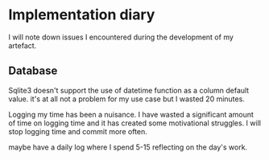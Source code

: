 # Implementation diary

I will note down issues I encountered during the development of my artefact.

## Database

Sqlite3 doesn't support the use of datetime function as a column default value. it's at all not a problem for my use case but I wasted 20 minutes.

Logging my time has been a nuisance. I have wasted a significant amount of time on logging time and it has created some motivational struggles. I will stop logging time and commit more often.

maybe have a daily log where I spend 5-15 reflecting on the day's work.
